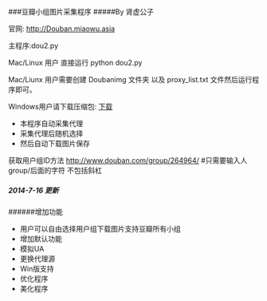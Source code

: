 ###豆瓣小组图片采集程序
#####By 肾虚公子

官网: http://Douban.miaowu.asia

主程序:dou2.py 

Mac/Linux 用户 直接运行 python dou2.py 

Mac/Liunx 用户需要创建 Doubanimg 文件夹  以及  proxy_list.txt 文件然后运行程序即可。

Windows用户请下载压缩包: [下载](https://raw.githubusercontent.com/liuhang0077/DouBanGroupPic/master/Win_Client.7z)




* 本程序自动采集代理
* 采集代理后随机选择
* 然后自动下载图片保存


获取用户组ID方法
    http://www.douban.com/group/264964/ #只需要输入人group/后面的字符 不包括斜杠


##### 2014-7-16 更新
######增加功能
* 用户可以自由选择用户组下载图片支持豆瓣所有小组
* 增加默认功能
* 模拟UA
* 更换代理源
* Win版支持
* 优化程序
* 美化程序